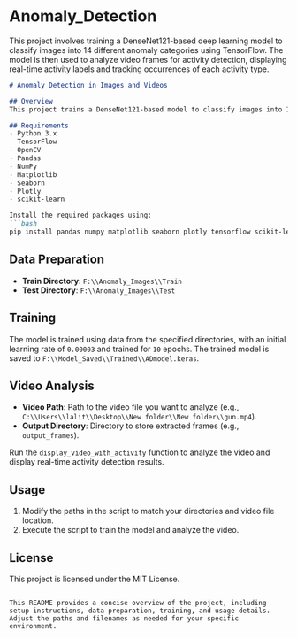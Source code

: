 # Anomaly_Detection
This project involves training a DenseNet121-based deep learning model to classify images into 14 different anomaly categories using TensorFlow. The model is then used to analyze video frames for activity detection, displaying real-time activity labels and tracking occurrences of each activity type.

```markdown
# Anomaly Detection in Images and Videos

## Overview
This project trains a DenseNet121-based model to classify images into 14 anomaly categories. After training, the model is used to analyze video frames, detecting and labeling activities in real-time. The results are visualized with activity counts and confidence scores.

## Requirements
- Python 3.x
- TensorFlow
- OpenCV
- Pandas
- NumPy
- Matplotlib
- Seaborn
- Plotly
- scikit-learn

Install the required packages using:
```bash
pip install pandas numpy matplotlib seaborn plotly tensorflow scikit-learn opencv-python
```

## Data Preparation
- **Train Directory**: `F:\\Anomaly_Images\\Train`
- **Test Directory**: `F:\\Anomaly_Images\\Test`

## Training
The model is trained using data from the specified directories, with an initial learning rate of `0.00003` and trained for `10` epochs. The trained model is saved to `F:\\Model_Saved\\Trained\\ADmodel.keras`.

## Video Analysis
- **Video Path**: Path to the video file you want to analyze (e.g., `C:\\Users\\lalit\\Desktop\\New folder\\New folder\\gun.mp4`).
- **Output Directory**: Directory to store extracted frames (e.g., `output_frames`).

Run the `display_video_with_activity` function to analyze the video and display real-time activity detection results.

## Usage
1. Modify the paths in the script to match your directories and video file location.
2. Execute the script to train the model and analyze the video.

## License
This project is licensed under the MIT License.
```

This README provides a concise overview of the project, including setup instructions, data preparation, training, and usage details. Adjust the paths and filenames as needed for your specific environment.
